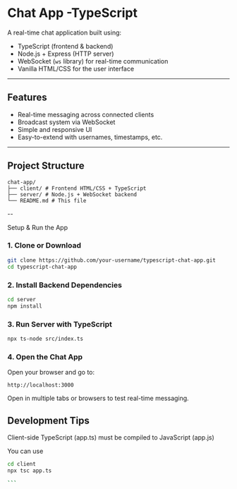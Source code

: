 #  Chat App -TypeScript

A real-time chat application built using:

-  TypeScript (frontend & backend)
-  Node.js + Express (HTTP server)
-  WebSocket (`ws` library) for real-time communication
-  Vanilla HTML/CSS for the user interface

---

##  Features

-  Real-time messaging across connected clients
-  Broadcast system via WebSocket
-  Simple and responsive UI
-  Easy-to-extend with usernames, timestamps, etc.

---

##  Project Structure
```
chat-app/
├── client/ # Frontend HTML/CSS + TypeScript
├── server/ # Node.js + WebSocket backend
└── README.md # This file
```
--

 Setup & Run the App

### 1.  Clone or Download

```bash
git clone https://github.com/your-username/typescript-chat-app.git
cd typescript-chat-app
```
### 2. Install Backend Dependencies
``` bash
cd server
npm install
```
### 3. Run Server with TypeScript
```bash
npx ts-node src/index.ts
```
### 4. Open the Chat App
Open your browser and go to:
``` arduino
http://localhost:3000

```
Open in multiple tabs or browsers to test real-time messaging.

## Development Tips
Client-side TypeScript (app.ts) must be compiled to JavaScript (app.js)

You can use

````bash
cd client
npx tsc app.ts

```
